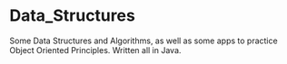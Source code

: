 # Data_Structures
 Some Data Structures and Algorithms, as well as some apps to practice Object Oriented Principles. Written all in Java.
